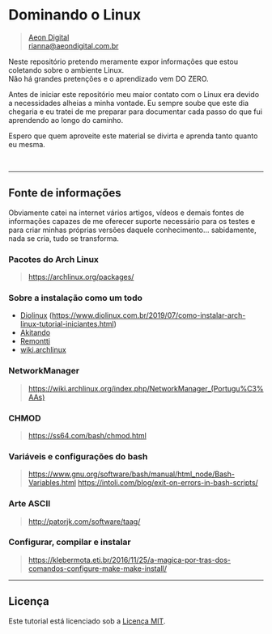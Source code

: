  Dominando o Linux
===================

> [Aeon Digital](http://aeondigital.com.br)  
> rianna@aeondigital.com.br

Neste repositório pretendo meramente expor informações que estou coletando
sobre o ambiente Linux.  
Não há grandes pretenções e o aprendizado vem DO ZERO.

Antes de iniciar este repositório meu maior contato com o Linux era devido a
necessidades alheias a minha vontade. Eu sempre soube que este dia chegaria
e eu tratei de me preparar para documentar cada passo do que fui aprendendo
ao longo do caminho.

Espero que quem aproveite este material se divirta e aprenda tanto quanto
eu mesma.


&nbsp;
&nbsp;


_______________________________________________________________________________

## Fonte de informações

Obviamente catei na internet vários artigos, vídeos e demais fontes de
informações capazes de me oferecer suporte necessário para os testes e para
criar minhas próprias versões daquele conhecimento... sabidamente, nada se
cria, tudo se transforma.


### Pacotes do Arch Linux
> https://archlinux.org/packages/



### Sobre a instalação como um todo
- [Diolinux](https://www.youtube.com/watch?v=4orYC5ARfn8)
            (https://www.diolinux.com.br/2019/07/como-instalar-arch-linux-tutorial-iniciantes.html)
- [Akitando](https://www.youtube.com/watch?v=epiyExCyb2s)
- [Remontti](https://blog.remontti.com.br/1911)
- [wiki.archlinux](https://wiki.archlinux.org/index.php/Pacman_(Portugu%C3%AAs) )


### NetworkManager
> https://wiki.archlinux.org/index.php/NetworkManager_(Portugu%C3%AAs)


### CHMOD
> https://ss64.com/bash/chmod.html


### Variáveis e configurações do bash
> https://www.gnu.org/software/bash/manual/html_node/Bash-Variables.html
> https://intoli.com/blog/exit-on-errors-in-bash-scripts/


### Arte ASCII
> http://patorjk.com/software/taag/


### Configurar, compilar e instalar
> https://klebermota.eti.br/2016/11/25/a-magica-por-tras-dos-comandos-configure-make-make-install/



_______________________________________________________________________________

## Licença

Este tutorial está licenciado sob a [Licença MIT](LICENSE).
